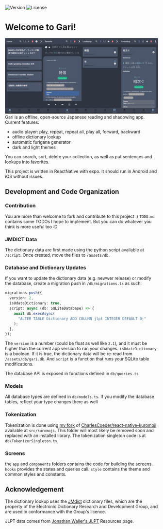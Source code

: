 ![Version](https://img.shields.io/github/v/tag/btwnbrackets/gari)
![License](https://img.shields.io/github/license/btwnbrackets/gari)

# Welcome to Gari!

![Screenshots from the app](screenshots/demo.jpg)
Gari is an offline, open-source Japanese reading and shadowing app. Current features:

* audio player: play, repeat, repeat all, play all, forward, backward
* offline dictionary lookup
* automatic furigana generator
* dark and light themes

You can search, sort, delete your collection, as well as put sentences and lookups into favorites.

This project is written in ReactNative with expo. It should run in Android and iOS without issues.


## Development and Code Organization

### Contribution

You are more than welcome to fork and contribute to this project :) `TODO.md` contains some TODOs I hope to implement. But you can do whatever you think is more useful too :D

### JMDICT Data

The dictionary data are first made using the python script available at `/script`. Once created, move the files to `/assets/db`.


### Database and Dictionary Updates 

If you want to update the dictionary data (e.g. newwer release) or modify the database, create a migration push in `/db/migrations.ts` as such:

```ts
migrations.push({
  version: 2, 
  isUdateDictionary: true,
  script: async (db: SQLiteDatabase) => {
    await db.execAsync(
      "ALTER TABLE Dictionary ADD COLUMN jlpt INTEGER DEFAULT 0;"
    );
  },
});
```

The `version` is a number (could be float as well like `2.1`), and it must be higher than the current app version to run your changes. `isUdateDictionary` is a boolean. If it is true, the dictionary data will be re-read from `/assets/db/gari.db`. And `script` is a function that runs your SQLite table modifications.


The database API is exposed in functions defined in `db/queries.ts`


### Models

All database types are defined in `db/models.ts`. If you modify the database tables, reflect your type changes there as well


### Tokenization

Tokenization is done using [my fork](https://github.com/btwnbrackets/react-native-kuromoji) of [CharlesCoeder/react-native-kuromoji](https://github.com/CharlesCoeder/react-native-kuromoji) available at `src/kuromoji`. This folder will most likely be removed soon and replaced with an installed library. The tokenization singleton code is at `db\TokenizerSingleton.ts`.


### Screens

the `app` and `components` folders contains the code for building the screens. `hooks` provides the states and queries call. `style` contains the theme and common styles and constants.


## Acknowledgement

The dictionary lookup uses the [JMdict](http://www.edrdg.org/wiki/index.php/JMdict-EDICT_Dictionary_Project) dictionary files, which are the property of the Electronic Dictionary Research and Development Group, and are used in conformance with the Group's licence. 

JLPT data comes from [Jonathan Waller's JLPT](https://www.tanos.co.uk/jlpt/) Resources page.